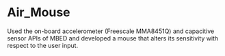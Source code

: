 # Air_Mouse
Used the on-board accelerometer (Freescale MMA8451Q) and capacitive sensor APIs of MBED and developed a mouse that alters its sensitivity with respect to the user input.
